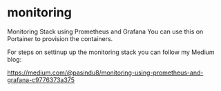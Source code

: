 # monitoring
Monitoring Stack using Prometheus and Grafana
You can use this on Portainer to provision the containers.

For steps on settinup up the monitoring stack you can follow my Medium blog:

https://medium.com/@pasindu8/monitoring-using-prometheus-and-grafana-c9776373a375